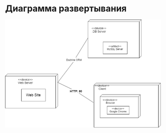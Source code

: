 # Диаграмма развертывания

![Диаграмма развертывания](https://github.com/graschik/ViewingJokes/blob/master/Docs/System%20project/Deployment/deployment.png)

